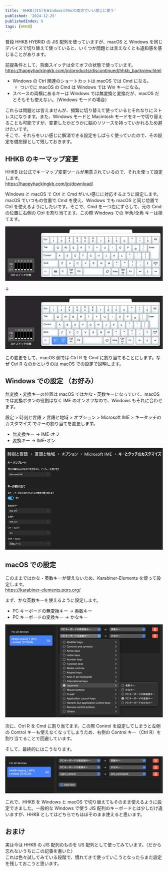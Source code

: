 ```yaml
---
title: 'HHKB(JIS)をWindowsとMacの両方でいい感じに使う'
published: '2024-12-25'
publishedIndex: 0
tags: [HHKB]
---
```


普段 HHKB HYBRID の JIS 配列を使っていますが、macOS と Windows を同じデバイスで切り替えて使っていると、いくつか問題とは言えなくとも違和感を感じることがあります。

前提条件として、背面スイッチは全てオフの状態で使っています。  
<https://happyhackingkb.com/jp/products/discontinued/hhkb_backview.html>

- Windows の Ctrl 関連のショートカットは macOS では Cmd になる。
  - ついでに macOS の Cmd は Windows では Win キーになる。
- スペースの両横にあるキーは Windows では無変換と変換だが、macOS だとそもそも使えない。（Windows モードの場合）

これらは問題とは言えませんが、頻繁に切り替えて使っているとそれなりにストレスになります。また、Windows モードと Macintosh モードをキーで切り替えることも可能ですが、変更したかどうかに脳のリソースを持っていかれるため避けたいです。  
そこで、それらをいい感じに解消できる設定をしばらく使っていたので、その設定を備忘録として残しておきます。

## HHKB のキーマップ変更

HHKB は公式でキーマップ変更ツールが用意されているので、それを使って設定します。  
<https://happyhackingkb.com/jp/download/>

Windows と macOS で Ctrl と Cmd がいい感じに対応するように設定します。  
macOS でいつもの位置で Cmd を使え、Windows でも macOS と同じ位置で Ctrl を使えるようにしたいです。そこで、Cmd を一つ左にずらして、元の Cmd の位置に右側の Ctrl を割り当てます。この際 Windows での 半角/全角 キーは捨てます。

![keymap-before](./static/hhkb-keymap-before.png)

↓

![keymap-after](./static/hhkb-keymap-after.png)

この変更をして、macOS 側では Ctrl R を Cmd に割り当てることにします。なぜ Ctrl R なのかというのは macOS での設定で説明します。

## Windows での設定 （お好み）

無変換・変換キーの位置は macOS ではかな・英数キーになっていて、macOS では変換ボタンの役割はなく IME のオンオフなので、Windows もそれに合わせます。

設定 > 時刻と言語 > 言語と地域 > オプション > Microsoft IME > キータッチのカスタマイズ でキーの割り当てを変更します。

- 無変換キー -> IME-オフ
- 変換キー -> IME-オン

![windows-ime](./static/windows-ime.png)

## macOS での設定

このままではかな・英数キーが使えないため、Karabiner-Elements を使って設定します。  
<https://karabiner-elements.pqrs.org/>

まず、かな英数キーを使えるように設定します。  

- PC キーボードの無変換キー -> 英数キー
- PC キーボードの変換キー -> かなキー

![karabiner-ime](./static/karabiner-ime.png)

次に、Ctrl R を Cmd に割り当てます。この際 Control を設定してしまうと左側の Control キーも使えなくなってしまうため、右側の Control キー（Ctrl R）を割り当てることで回避しています。

そして、最終的にはこうなります。

![karabiner](./static/karabiner.png)

これで、HHKB を Windows と macOS で切り替えてもそのまま使えるように設定できました。一般的な Windows で使う JIS 配列のキーボードとは少しだけ違いますが、HHKB としてはどちらでもほぼそのまま使えると思います。

## おまけ

実は今は HHKB の JIS 配列のものを US 配列として使ってみています。（だから忘れないうちにこの記事を書いた）  
これは色々試してみている段階で、慣れてきて使っていこうとなったらまた設定を残しておこうと思います。
